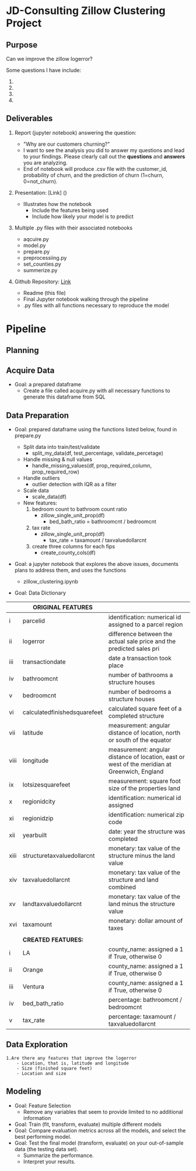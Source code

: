 # JD-Consulting Zillow Clustering Project

## Purpose
Can we improve the zillow logerror?

Some questions I have include:

1.  
2. 
3. 
4. 


## Deliverables
1. Report (jupyter notebook) answering the question:
    - "Why are our customers churning?"
    - I want to see the analysis you did to answer my questions and lead to your findings. Please clearly call out the **questions** and **answers** you are analyzing. 
    - End of notebook will produce .csv file with the customer_id, probability of churn, and the prediction of churn (1=churn, 0=not_churn).
2. Presentation: [Link] ()
    - Illustrates how the notebook
        - Include the features being used
        - Include how likely your model is to predict
3. Multiple .py files with their associated notebooks
    - aqcuire.py
    - model.py
    - prepare.py
    - preprocessiing.py
    - set_counties.py
    - summerize.py
     
4. Github Repository: [Link](https://github.com/JD-Consulting/Zillow-Clustering)
    - Readme (this file)
    - Final Jupyter notebook walking through the pipeline
    - .py files with all functions necessary to reproduce the model

# Pipeline


## Planning

## Acquire Data
- Goal: a prepared dataframe
    - Create a file called acquire.py with all necessary functions to generate this dataframe from SQL

## Data Preparation
- Goal: prepared dataframe using the functions listed below, found in prepare.py 
    - Split data into train/test/validate
        - split_my_data(df, test_percentage, validate_percetage)
    - Handle missing & null values
        - handle_missing_values(df, prop_required_column, prop_required_row)
    - Handle outliers
        - outlier detection with IQR as a filter
    - Scale data
        - scale_data(df)
    - New features: 
        1. bedroom count to bathroom count ratio
            - zillow_single_unit_prop(df)
                - bed_bath_ratio = bathroomcnt / bedroomcnt
        2. tax rate 
            - zillow_single_unit_prop(df)
                - tax_rate = taxamount / taxvaluedollarcnt 
        3. create three columns for each fips
            - create_county_cols(df)

- Goal: a jupyter notebook that explores the above issues, documents plans to address them, and uses the functions 
    - zillow_clustering.ipynb


- Goal: Data Dictionary

|      	| **ORIGINAL FEATURES**        	|                                                                                               	|
|------	|------------------------------	|-----------------------------------------------------------------------------------------------	|
| i    	| parcelid                     	| identification: numerical id assigned to a parcel region                                      	|
| ii   	| logerror                     	| difference between the actual sale price and the predicted sales pri                          	|
| iii  	| transactiondate              	| date a transaction took place                                                                 	|
| iv   	| bathroomcnt                  	| number of bathrooms a structure houses                                                        	|
| v    	| bedroomcnt                   	| number of bedrooms a structure houses                                                         	|
| vi   	| calculatedfinishedsquarefeet 	| calculated square feet of a completed structure                                               	|
| vii  	| latitude                     	| measurement: angular distance of location, north or south of the equator                      	|
| viii 	| longitude                    	| measurement: angular distance of location, east or west of the meridian at Greenwich, England 	|
| ix   	| lotsizesquarefeet            	| measurement: square foot size of the properties land                                          	|
| x    	| regionidcity                 	| identification: numerical id assigned                                                         	|
| xi   	| regionidzip                  	| identification: numerical zip code                                                            	|
| xii  	| yearbuilt                    	| date: year the structure was completed                                                        	|
| xiii 	| structuretaxvaluedollarcnt   	| monetary: tax value of the structure minus the land value                                     	|
| xiv  	| taxvaluedollarcnt            	| monetary: tax value of the structure and land combined                                        	|
| xv   	| landtaxvaluedollarcnt        	| monetary: tax value of the land minus the structure value                                     	|
| xvi  	| taxamount                    	| monetary: dollar amount of taxes                                                              	|
|      	|                              	|                                                                                               	|
|      	| **CREATED FEATURES:**        	|                                                                                               	|
| i    	| LA                           	| county_name: assigned a 1 if True, otherwise 0                                                	|
| ii   	| Orange                       	| county_name: assigned a 1 if True, otherwise 0                                                	|
| iii  	| Ventura                      	| county_name: assigned a 1 if True, otherwise 0                                                	|
| iv   	| bed_bath_ratio               	| percentage: bathroomcnt / bedroomcnt                                                          	|
| v    	| tax_rate                     	| percentage: taxamount / taxvaluedollarcnt                                                     	|



## Data Exploration
    1.Are there any features that improve the logerror
        - Location, that is, latitude and longitude
        - Size (finished square feet)
        - Location and size

## Modeling
- Goal: Feature Selection
    - Remove any variables that seem to provide limited to no additional information
- Goal: Train (fit, transform, evaluate) multiple different models
- Goal: Compare evaluation metrics across all the models, and select the best performing model.
- Goal: Test the final model (transform, evaluate) on your out-of-sample data (the testing data set). 
    - Summarize the performance. 
    - Interpret your results.








